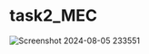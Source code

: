 # task2_MEC
![Screenshot 2024-08-05 233551](https://github.com/user-attachments/assets/8fffa398-a006-4134-bd58-4d35af529749)
